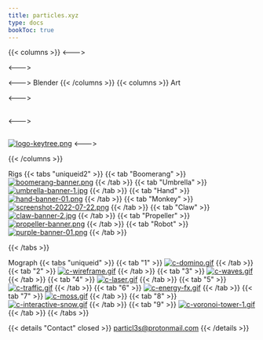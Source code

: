 ```yaml
---
title: particles.xyz
type: docs
bookToc: true
---
```

{{< columns >}}
<--->

<--->

<--->
Blender 
{{< /columns >}}
{{< columns >}}
Art

<--->

## 

<--->

## 


[![logo-keytree.png](https://i.postimg.cc/z5w5n5ff/logo-keytree.png)](keytree)
<--->


{{< /columns >}}

Rigs
{{< tabs "uniqueid2" >}}
{{< tab "Boomerang" >}}
[![boomerang-banner.png](https://i.postimg.cc/ZK7Pppf6/boomerang-banner.png)](/boomerang_rig/)
{{< /tab >}}
{{< tab "Umbrella" >}}
[![umbrella-banner-1.jpg](https://i.postimg.cc/q4cGrQrQ/umbrella-banner-1.jpg)](/umbrella_rig/)
{{< /tab >}}
{{< tab "Hand" >}}
[![hand-banner-01.png](https://i.postimg.cc/5byZt3Gs/hand-banner-01.png)](/hand_rig/)
{{< /tab >}}
{{< tab "Monkey" >}}
[![screenshot-2022-07-22.png](https://i.postimg.cc/GdrNFZJK/screenshot-2022-07-22.png)](/monkey_rig/)
{{< /tab >}}
{{< tab "Claw" >}}
[![claw-banner-2.jpg](https://i.postimg.cc/jRM7Kx0L/claw-banner-2.jpg)](/claw_rig/)
{{< /tab >}}
{{< tab "Propeller" >}}
[![propeller-banner.png](https://i.postimg.cc/rsh4G29q/propeller-banner.png)](/propeller_rig/)
{{< /tab >}}
{{< tab "Robot" >}}
[![purple-banner-01.png](https://i.postimg.cc/Df3XxpTc/purple-banner-01.png)](/purple_rig/)
{{< /tab >}}











{{< /tabs >}}

Mograph
{{< tabs "uniqueid" >}}
{{< tab "1" >}}
[![c-domino.gif](https://i.postimg.cc/05ywTGZt/c-domino.gif)](domino)
{{< /tab >}}
{{< tab "2" >}}
[![c-wireframe.gif](https://i.postimg.cc/8TF71zQ4/c-wireframe.gif)](linecolour)
{{< /tab >}}
{{< tab "3" >}}
[![c-waves.gif](https://i.postimg.cc/xj8zWC93/c-waves.gif)](waves)
{{< /tab >}}
{{< tab "4" >}}
[![c-laser.gif](https://i.postimg.cc/5JkqvJyw/c-laser.gif)](laser)
{{< /tab >}}
{{< tab "5" >}}
[![c-traffic.gif](https://i.postimg.cc/MWQJDs65/c-traffic.gif)](traffic)
{{< /tab >}}
{{< tab "6" >}}
[![c-energy-fx.gif](https://i.postimg.cc/6wp9XsdP/c-energy-fx.gif)](energy_fx)
{{< /tab >}}
{{< tab "7" >}}
[![c-moss.gif](https://i.postimg.cc/nFT1BDMp/c-moss.gif)](moss)
{{< /tab >}}
{{< tab "8" >}}
[![c-interactive-snow.gif](https://i.postimg.cc/qkT03dd4/c-interactive-snow.gif)](interactive_snow)
{{< /tab >}}
{{< tab "9" >}}
[![c-voronoi-tower-1.gif](https://i.postimg.cc/L2Bg0prr/c-voronoi-tower-1.gif)](voronoi)
{{< /tab >}}
{{< /tabs >}}




{{< details "Contact" closed >}}
particl3s@protonmail.com
{{< /details >}}


